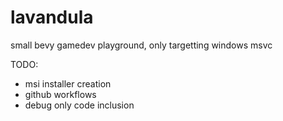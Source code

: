 # lavandula
small bevy gamedev playground, only targetting windows msvc

TODO:
- msi installer creation
- github workflows
- debug only code inclusion
